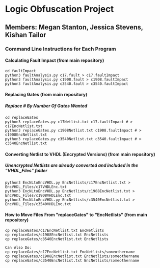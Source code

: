 # Logic Obfuscation Project

## Members: Megan Stanton, Jessica Stevens, Kishan Tailor


### Command Line Instructions for Each Program
#### Calculating Fault Impact (from main repository)
	cd faultImpact  
	python3 faultAnalysis.py c17.fault > c17.faultImpact 
	python3 faultAnalysis.py c1908.fault > c1908.faultImpact
	python3 faultAnalysis.py c3540.fault > c3540.faultImpact

#### Replacing Gates (from main repository)
##### Replace # By Number Of Gates Wanted
	cd replaceGates
	python3 replaceGates.py c17Netlist.txt c17.faultImpact # > c17EncNetlist.txt
	python3 replaceGates.py c1908Netlist.txt c1908.faultImpact # > c1908EncNetlist.txt
	python3 replaceGates.py c3540Netlist.txt c3540.faultImpact # > c3540EncNetlist.txt

#### Converting Netlist to VHDL (Encrypted Versions) (from main repository)
##### Unencrypted Netlists are already converted and included in the "VHDL_Files" folder
	python3 EncNLtoEncVHDL.py EncNetlists/c17EncNetlist.txt > EncVHDL_Files/c17VHDLEnc.txt
	python3 EncNLtoEncVHDL.py EncNetlists/c1908EncNetlist.txt > EncVHDL_Files/c1908VHDLEnc.txt
	python3 EncNLtoEncVHDL.py EncNetlists/c3540EncNetlist.txt > EncVHDL_Files/c3540VHDLEnc.txt

#### How to Move Files From "replaceGates" to "EncNetlists" (from main repository)
	cp replaceGates/c17EncNetlist.txt EncNetlists
	cp replaceGates/c1908EncNetlist.txt EncNetlists
	cp replaceGates/c3540EncNetlist.txt EncNetlists

	Can Also Do:
	cp replaceGates/c17EncNetlist.txt EncNetlists/someothername
	cp replaceGates/c1908EncNetlist.txt EncNetlists/someothername
	cp replaceGates/c3540EncNetlist.txt EncNetlists/someothername




